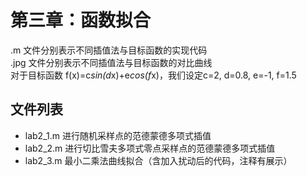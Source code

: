 # 第三章：函数拟合
 .m 文件分别表示不同插值法与目标函数的实现代码  
 .jpg 文件分别表示不同插值法与目标函数的对比曲线  
 对于目标函数 f(x)=c*sin(d*x)+e*cos(f*x)，我们设定c=2, d=0.8, e=-1, f=1.5  

## 文件列表

- lab2_1.m                  进行随机采样点的范德蒙德多项式插值
- lab2_2.m                  进行切比雪夫多项式零点采样点的范德蒙德多项式插值
- lab2_3.m                  最小二乘法曲线拟合（含加入扰动后的代码，注释有展示）
